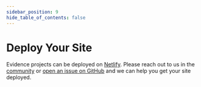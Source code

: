 ```yaml
---
sidebar_position: 9
hide_table_of_contents: false
---
```


# Deploy Your Site

Evidence projects can be deployed on [Netlify](https://www.netlify.com/). Please reach out to us in the [community](community) or [open an issue on GitHub](https://github.com/evidence-dev/evidence/issues/new) and we can help you get your site deployed.
